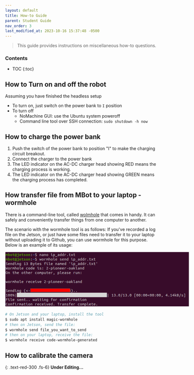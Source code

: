 ```yaml
---
layout: default
title: How-to Guide
parent: Student Guide
nav_order: 3
last_modified_at: 2023-10-16 15:37:48 -0500
---
```


> This guide provides instructions on miscellaneous how-to questions.

### Contents
* TOC
{:toc}

## How to Turn on and off the robot

Assuming you have finished the headless setup
- To turn on, just switch on the power bank to `I` position
- To turn off
    - NoMachine GUI: use the Ubuntu system poweroff
    - Command line tool over SSH connection: `sudo shutdown -h now`

 
## How to charge the power bank
1. Push the switch of the power bank to position "I" to make the charging circuit breakout. 
2. Connect the charger to the power bank
3. The LED indicator on the AC-DC charger head showing RED means the charging process is working. 
4. The LED indicator on the AC-DC charger head showing GREEN means the charging process has completed. 

## How transfer file from MBot to your laptop - wormhole

There is a command-line tool, called [wolmhole](https://magic-wormhole.readthedocs.io/en/latest/welcome.html) that comes in handy. It can safely and conveniently transfer things from one computer to another.

The scenario with the wormhole tool is as follows: If you've recorded a log file on the Jetson, or just have some files need to transfer it to your laptop without uploading it to Github, you can use wormhole for this purpose. Below is an example of its usage:

<a class="image-link" href="/assets/images/how-to/wormhole-tool.png">
<img src="/assets/images/how-to/wormhole-tool.png" alt=" " style="max-width:600px;"/>
</a>

```bash
# On Jetson and your laptop, install the tool
$ sudo apt install magic-wormhole
# then on Jetson, send the file:
$ wormhole send file_you_want_to_send
# then on your laptop, receive the file:
$ wormhole receive code-wormhole-generated
```

## How to calibrate the camera

{: .text-red-300 .fs-6}
**Under Editing...**